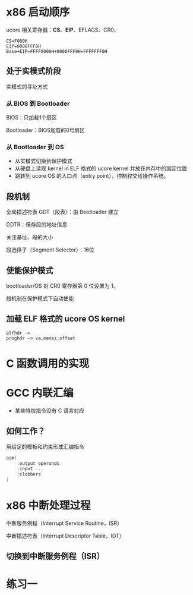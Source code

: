 # x86 启动顺序

ucore 相关寄存器：**CS**、**EIP**、EFLAGS、CR0、

```
CS=F000H
EIP=0000FFF0H
Base+EIP=FFFF0000H+0000FFF0H=FFFFFFF0H
```

## 处于实模式阶段

实模式的寻址方式

### 从 BIOS 到 Bootloader

BIOS：只加载1个扇区

Bootloader：BIOS加载的0号扇区

### 从 Bootloader 到 OS

- 从实模式切换到保护模式
- 从硬盘上读取 kernel in ELF 格式的 ucore kernel 并放在内存中的固定位置
- 跳转到 ucore OS 的入口点（entry point），控制权交给操作系统。

## 段机制

全局描述符表 GDT（段表）：由 Bootloader 建立

GDTR：保存段的地址信息

关注基址、段的大小

段选择子（Segment Selector）：16位

## 使能保护模式

bootloader/OS 对 CR0 寄存器第 0 位设置为 1。

段机制在保护模式下自动使能

## 加载 ELF 格式的 ucore OS kernel

```
elfhdr -> 
proghdr -> va,memsz,offset
```

# C 函数调用的实现

# GCC 内联汇编

- 某些特权指令没有 C 语言对应

## 如何工作？

用给定的模板和约束形成汇编指令

```c
asm(
    :output operands
    :input ...
    :clobbers
)
```

# x86 中断处理过程

中断服务例程（Interrupt Service Routine，ISR）

中断描述符表（Interrupt Descriptor Table，IDT）

## 切换到中断服务例程（ISR）

# 练习一

